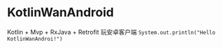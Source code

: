 # KotlinWanAndroid
Kotlin + Mvp + RxJava + Retrofit 玩安卓客户端
`System.out.println("Hello KotlinWanAndroi!")`
